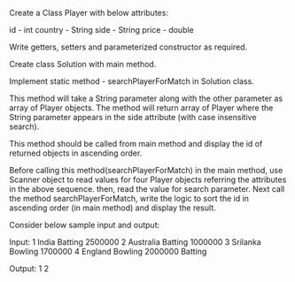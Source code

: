 Create a Class Player with below attributes:

id - int
country - String
side - String
price - double

Write getters, setters and parameterized constructor as required. 

Create class Solution with main method. 

Implement static method - searchPlayerForMatch in Solution class.

This method will take a String parameter along with the other parameter as array of Player objects. 
The method will return array of Player where the String parameter appears in the side attribute (with case insensitive search).

This method should be called from main method and display the id of returned objects in ascending order. 

Before calling this method(searchPlayerForMatch) in the main method, use Scanner object to read values for four Player objects referring the attributes in the above sequence. 
then, read the value for search parameter. 
Next call the method searchPlayerForMatch, write the logic to sort the id in ascending order (in main method) and display the result. 

Consider below sample input and output:

Input:
1
India
Batting
2500000
2
Australia
Batting
1000000
3
Srilanka
Bowling
1700000
4
England
Bowling
2000000
Batting

Output:
1
2

